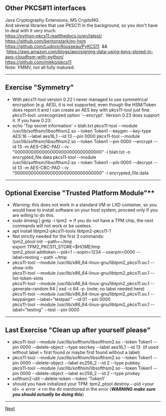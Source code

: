 ## Other PKCS#11 interfaces
Java Cryptography Extensions, MS CryptoNG.\
And several libraries that use PKSC11 in the background, so you don't
have to deal with it very much.\
<https://python-pkcs11.readthedocs.io/en/latest/>\
<https://github.com/bentonstark/py-hsm>\
<https://github.com/LudovicRousseau/PyKCS11>  &&
 <https://aws.amazon.com/blogs/apn/signing-data-using-keys-stored-in-aws-cloudhsm-with-python/>\
<https://github.com/miekg/pkcs11>\
Note: YMMV, not all fully matured.

--------------------
## Exercise \"Symmetry\"
-   With pkcs11-tool version 0.22 I never managed to use symmetrical encryption (e.g. AES), it is not supported, even though the
    HSM/Token does report it and I can create an AES key with pkcs11-tool just fine.
    pkcs11-tool: unrecognized option \'\--encrypt\'.
    Version 0.23 does support it. If you have 0.23:
-   echo \'Top secret information\' \> blah.txt
    pkcs11-tool \--module /usr/lib/softhsm/libsofthsm2.so \--token Token1 \--keygen \--key-type AES:16 \--label aes16\_1 \--id 13 \--pin 0000
    pkcs11-tool \--module /usr/lib/softhsm/libsofthsm2.so \--token
    Token1 \--pin 0000 \--encrypt \--id 13 -m AES-CBC-PAD \--iv
    \"00000000000000000000000000000000\" -i blah.txt -o
    encrypted\_file.data
    pkcs11-tool \--module /usr/lib/softhsm/libsofthsm2.so \--token
    Token1 \--pin 0000 \--decrypt \--id 13 -m AES-CBC-PAD \--iv
    \"00000000000000000000000000000000\" -i encrypted\_file.data


---------------
## Optional Exercise \"Trusted Platform Module\"**
-   Warning: this does not work in a standard VM or LXD container, so
    you would have to install software on your host system, proceed only
    if you are willing to do this.
-   sudo dmesg \| grep -i tpm2 → if you do not have a TPM chip, the next
    commands will not work or be useless.
-   apt install libtpm2-pkcs11-tools libtpm2-pkcs11-1
-   Not strictly needed for the first 3 commands:\
    tpm2\_ptool init \--path=\~/tmp\
    export TPM2\_PKCS11\_STORE=\$HOME/tmp\
    tpm2\_ptool addtoken \--pid=1 \--sopin=1234 \--userpin=0000
    \--label=testing \--path \~/tmp
-   pkcs11-tool \--module
    /usr/lib/x86\_64-linux-gnu/libtpm2\_pkcs11.so.1 \--show-info\
    pkcs11-tool \--module
    /usr/lib/x86\_64-linux-gnu/libtpm2\_pkcs11.so.1 \--list-token-slots\
    pkcs11-tool \--module
    /usr/lib/x86\_64-linux-gnu/libtpm2\_pkcs11.so.1 \--generate-random
    64 \| xxd -c 64 -p  (note: no label needed here)\
    pkcs11-tool \--module
    /usr/lib/x86\_64-linux-gnu/libtpm2\_pkcs11.so.1 \--keypairgen
    \--label=\"testpair\" \--id 01 \--pin 0000\
    pkcs11-tool \--module
    /usr/lib/x86\_64-linux-gnu/libtpm2\_pkcs11.so.1 \--label=\"testing\"
    \--test \--pin 0000

----------
## Last Exercise \"Clean up after yourself please\"
-   pkcs11-tool \--module /usr/lib/softhsm/libsofthsm2.so \--token
    Token1 \--pin 0000 \--delete-object \--type secrkey \--label
    aes16\_1 \--id 13  (if used without label = first found or maybe
    first found without a label)
-   pkcs11-tool \--module /usr/lib/softhsm/libsofthsm2.so \--token
    Token1 \--pin 0000 \--delete-object \--label ec256\_2 \--id 2
    \--type pubkey\
    pkcs11-tool \--module /usr/lib/softhsm/libsofthsm2.so \--token
    Token1 \--pin 0000 \--delete-object \--label ec256\_2 \--id 2
    \--type privkey
-   softhsm2-util \--delete-token \--token \'Token1\'
-   should you have initialized your TPM: tpm2\_ptool destroy \--pid
    \<your id\> → error → rm the dir mentioned in the error (***WARNING make sure you should actually be doing this***)

--------------------
[Next](https://github.com/niek-sidn/hsm_workshop/blob/main/Slide18.md)
